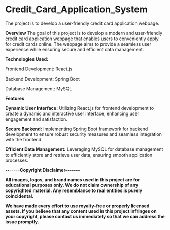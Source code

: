 # Credit_Card_Application_System
The project is to develop a user-friendly credit card application webpage.

**Overview**
The goal of this project is to develop a modern and user-friendly credit card application webpage that enables users to conveniently apply for credit cards online. The webpage aims to provide a seamless user experience while ensuring secure and efficient data management.


**Technologies Used:**

Frontend Development: React.js

Backend Development: Spring Boot

Database Management: MySQL


**Features**

**Dynamic User Interface:** Utilizing React.js for frontend development to create a dynamic and interactive user interface, enhancing user engagement and satisfaction.

**Secure Backend:** Implementing Spring Boot framework for backend development to ensure robust security measures and seamless integration with the frontend.

**Efficient Data Management:** Leveraging MySQL for database management to efficiently store and retrieve user data, ensuring smooth application processes.


**-------Copyright Disclaimer-------**

**All images, logos, and brand names used in this project are for educational purposes only. We do not claim ownership of any copyrighted material. Any resemblance to real entities is purely coincidental.**

**We have made every effort to use royalty-free or properly licensed assets. If you believe that any content used in this project infringes on your copyright, please contact us immediately so that we can address the issue promptly.**
